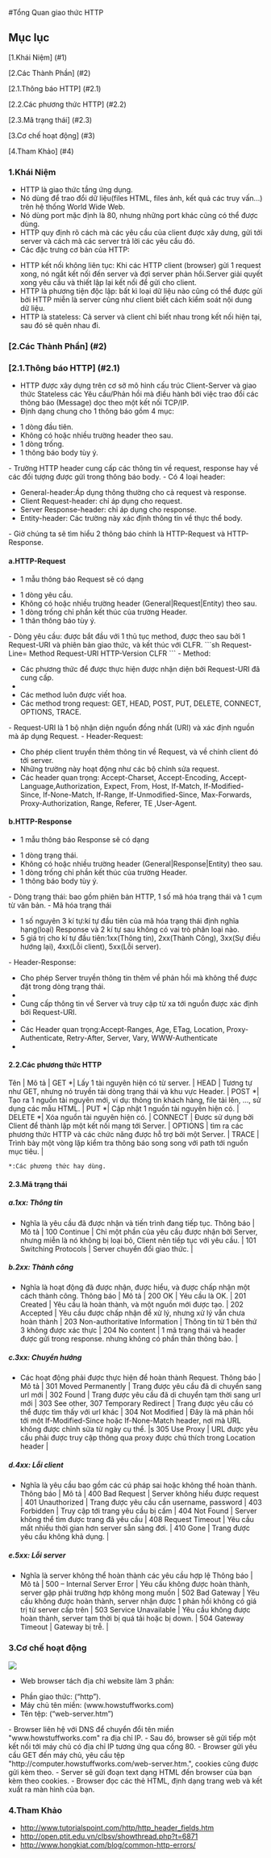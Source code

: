 #Tổng Quan giao thức HTTP
## Mục lục
[1.Khái Niệm] (#1)

[2.Các Thành Phần] (#2)

[2.1.Thông báo HTTP] (#2.1)

[2.2.Các phương thức HTTP] (#2.2)

[2.3.Mã trạng thái] (#2.3)

[3.Cơ chế hoạt động] (#3)

[4.Tham Khảo] (#4)

<a name="1"></a>
### 1.Khái Niệm
- HTTP là giao thức tầng ứng dụng.
- Nó dùng để trao đổi dữ liệu(files HTML, files ảnh, kết quả các truy vấn...) trên hệ thống World Wide Web.
- Nó dùng port mặc định là 80, nhưng những port khác cũng có thể được dùng.
- HTTP quy định rõ cách mà các yêu cầu của client được xây dưng, gửi tới server và cách mà các server trả lời các yêu cầu đó.
- Các đặc trưng cơ bản của HTTP:
<ul>
	<li>HTTP kết nối không liên tục: Khi các HTTP client (browser) gửi 1 request xong, nó ngắt kết nối đến server và đợi server phản hồi.Server giải quyết xong yêu cầu và thiết lập lại kết nối để gửi cho client.</li>
	<li>HTTP là phương tiện độc lập: bất kì loại dữ liệu nào cũng có thể được gửi bởi HTTP miễn là server cũng như client biết cách kiểm soát nội dung dữ liệu.</li>
	<li>HTTP là stateless: Cả server và client chỉ biết nhau trong kết nối hiện tại, sau đó sẽ quên nhau đi.</li>
</ul>

<a name="2"></a>
### [2.Các Thành Phần] (#2)

<a name="2.1"></a>
### [2.1.Thông báo HTTP] (#2.1)
- HTTP được xây dựng trên cơ sở mô hình cấu trúc Client-Server và giao thức Stateless các Yêu cầu/Phản hồi mà điều hành bởi việc trao đổi các thông báo (Message) dọc theo một kết nối TCP/IP.
- Định dạng chung cho 1 thông báo gồm 4 mục:
<ul>
	<li>1 dòng đầu tiên.</li>
	<li>Không có hoặc nhiều trường header theo sau.</li>
	<li>1 dòng trống.</li>
	<li>1 thông báo body tùy ý.</li>
</ul>
- Trường HTTP header cung cấp các thông tin về request, response hay về các đối tượng được gửi trong thông báo body.
- Có 4 loại header:
<ul>
	<li>General-header:Áp dụng thông thường cho cả request và response. </li>
	<li>Client Request-header: chỉ áp dụng cho request.</li>
	<li>Server Response-header: chỉ áp dụng cho response.</li>
	<li>Entity-header: Các trường này xác định thông tin về thực thể body.</li>
</ul>
- Giờ chúng ta sẽ tìm hiểu 2 thông báo chính là HTTP-Request và HTTP-Response.

#### a.HTTP-Request
- 1 mẫu thông báo Request sẽ có dạng
<ul>
	<li>1 dòng yêu cầu.</li>
	<li>Không có hoặc nhiều trường header (General|Request|Entity) theo sau.</li>
	<li>1 dòng trống chỉ phần kết thúc của trường Header.</li>
	<li>1 thân thông báo tùy ý.</li>
</ul>
- Dòng yêu cầu: được bắt đầu với 1 thủ tục method, được theo sau bởi 1 Request-URI và phiên bản giao thức, và kết thúc với CLFR.
```sh
Request-Line= Method Request-URI HTTP-Version CLFR
```
- Method: 
<ul>
	<li>Các phương thức để được thực hiện được nhận diện bởi Request-URI đã cung cấp.<li>
	<li>Các method luôn được viết hoa.</li>
	<li>Các method trong request: GET, HEAD, POST, PUT, DELETE, CONNECT, OPTIONS, TRACE.</li>
</ul>
- Request-URI là 1 bộ nhận diện nguồn đồng nhất (URI) và xác định nguồn mà áp dụng Request.
- Header-Request:
<ul>
	<li>Cho phép client truyền thêm thông tin về Request, và về chính client đó tới server.</li>
	<li>Những trường này hoạt động như các bộ chỉnh sửa request.</li>
	<li>Các header quan trọng: Accept-Charset, Accept-Encoding, Accept-Language,Authorization, Expect, From, Host, If-Match, If-Modified-Since, If-None-Match, If-Range, If-Unmodified-Since, Max-Forwards, Proxy-Authorization, Range, Referer, TE ,User-Agent.</li>
</ul>

#### b.HTTP-Response
- 1 mẫu thông báo Response sẽ có dạng
<ul>
	<li>1 dòng trạng thái.</li>
	<li>Không có hoặc nhiều trường header (General|Response|Entity) theo sau.</li>
	<li>1 dòng trống chỉ phần kết thúc của trường Header.</li>
	<li>1 thông báo body tùy ý.</li>
</ul>
- Dòng trạng thái: bao gồm phiên bản HTTP, 1 số mã hóa trạng thái và 1 cụm từ văn bản.
- Mã hóa trạng thái
<ul>
	<li>1 số nguyên 3 kí tự:kí tự đầu tiên của mã hóa trạng thái định nghĩa hạng(loại) Response và 2 kí tự sau không có vai trò phân loại nào.</li>
	<li>5 giá trị cho kí tự đầu tiên:1xx(Thông tin), 2xx(Thành Công), 3xx(Sự điều hướng lại), 4xx(Lỗi client), 5xx(Lỗi server).</li>
</ul>
- Header-Response:
<ul>
	<li>Cho phép Server truyền thông tin thêm về phản hồi mà không thể được đặt trong dòng trạng thái.<li>
	<li>Cung cấp thông tin về Server và truy cập từ xa tới nguồn được xác định bởi Request-URI.<li>
	<li>Các Header quan trọng:Accept-Ranges, Age, ETag, Location, Proxy-Authenticate, Retry-After, Server, Vary, WWW-Authenticate<li>
</ul>

<a name="2.2"></a>
#### 2.2.Các phương thức HTTP
Tên | Mô tả |
GET *| Lấy 1 tài nguyên hiện có từ server. |
HEAD | Tương tự như GET, nhưng nó truyền tải dòng trạng thái và khu vực Header. |
POST *| Tạo ra 1 nguồn tài nguyên mới, ví dụ: thông tin khách hàng, file tải lên, …, sử dụng các mẫu HTML. |
PUT *| Cập nhật 1 nguồn tài nguyên hiện có. |
DELETE *| Xóa nguồn tài nguyên hiện có. |
CONNECT | Được sử dụng bởi Client để thành lập một kết nối mạng tới Server. |
OPTIONS | tìm ra các phương thức HTTP và các chức năng được hỗ trợ bởi một Server. |
TRACE | Trình bày một vòng lặp kiểm tra thông báo song song với path tới nguồn mục tiêu. |

`*:Các phương thức hay dùng.`

<a name="2.2"></a>
#### 2.3.Mã trạng thái
##### a.1xx: Thông tin
- Nghĩa là yêu cầu đã được nhận và tiến trình đang tiếp tục.
Thông báo | Mô tả |
100 Continue | Chỉ một phần của yêu cầu được nhận bởi Server, nhưng miễn là nó không bị loại bỏ, Client nên tiếp tục với yêu cầu. |
101 Switching Protocols | Server chuyển đổi giao thức. |

##### b.2xx: Thành công
- Nghĩa là hoạt động đã được nhận, được hiểu, và được chấp nhận một cách thành công.
Thông báo | Mô tả |
200 OK | Yêu cầu là OK. |
201 Created | Yêu cầu là hoàn thành, và một nguồn mới được tạo. |
202 Accepted | Yêu cầu được chấp nhận để xử lý, nhưng xử lý vẫn chưa hoàn thành |
203 Non-authoritative Information | Thông tin từ 1 bên thứ 3 không được xác thực |
204 No content | 1 mã trạng thái và header được gửi trong response. nhưng không có phần thân thông báo. |

##### c.3xx: Chuyển hướng
- Các hoạt động phải được thực hiện để hoàn thành Request.
Thông báo | Mô tả |
301 Moved Permanently | Trang được yêu cầu đã di chuyển sang url mới |
302 Found | Trang được yêu cầu đã di chuyển tạm thời sang url mới |
303 See other, 307 Temporary Redirect | Trang được yêu cầu có thể được tìm thấy với url khác |
304 Not Modified | Đây là mã phản hồi tới một If-Modified-Since hoặc If-None-Match header, nơi mà URL không được chỉnh sửa từ ngày cụ thể. |s
305 Use Proxy | URL được yêu cầu phải được truy cập thông qua proxy được chú thích trong Location header |

##### d.4xx: Lỗi client
- Nghĩa là yêu cầu bao gồm các cú pháp sai hoặc không thể hoàn thành.
Thông báo | Mô tả |
400 Bad Request | Server không hiểu được request |
401 Unauthorized | Trang được yêu cầu cần username, password |
403 Forbidden | Truy cập tới trang yêu cầu bị cấm |
404 Not Found | Server không thể tìm được trang đã yêu cầu |
408 Request Timeout | Yêu cầu mất nhiều thời gian hơn server sẵn sàng đơi. |
410 Gone | Trang được yêu cầu không khả dụng. |

##### e.5xx: Lỗi server
- Nghĩa là server không thể hoàn thành các yêu cầu hợp lệ
Thông báo | Mô tả |
500 – Internal Server Error | Yêu cầu không được hoàn thành, server gặp phải trường hợp không mong muốn |
502 Bad Gateway | Yêu cầu không được hoàn thành, server nhận được 1 phản hồi không có giá trị từ server cấp trên |
503 Service Unavailable | Yêu cầu không được hoàn thành, server tạm thời bị quá tải hoặc bị down. |
504 Gateway Timeout | Gateway bị trễ. |

<a name="3"></a>
### 3.Cơ chế hoạt động
<img src="http://i.imgur.com/PBh056p.gif" align="centre" />

- Web browser tách địa chỉ website làm 3 phần:
<ul>
	<li>Phần giao thức: (“http”).</li>
	<li>Máy chủ tên miền: (www.howstuffworks.com)</li>
	<li>Tên tệp: (“web-server.htm”)</li>
</ul>
- Browser liên hệ với DNS để chuyển đổi tên miền "www.howstuffworks.com" ra địa chỉ IP.
- Sau đó, browser sẽ gửi tiếp một kết nối tới máy chủ có địa chỉ IP tương ứng qua cổng 80.
- Browser gửi yêu cầu GET đến máy chủ, yêu cầu tệp "http://computer.howstuffworks.com/web-server.htm.", cookies cũng được gửi kèm theo.
- Server sẽ gửi đoạn text dạng HTML đến browser của bạn kèm theo cookies.
- Browser đọc các thẻ HTML, định dạng trang web và kết xuất ra màn hình của bạn.

<a name="4"></a>
### 4.Tham Khảo
- http://www.tutorialspoint.com/http/http_header_fields.htm
- http://open.ptit.edu.vn/clbsv/showthread.php?t=6871
- http://www.hongkiat.com/blog/common-http-errors/
